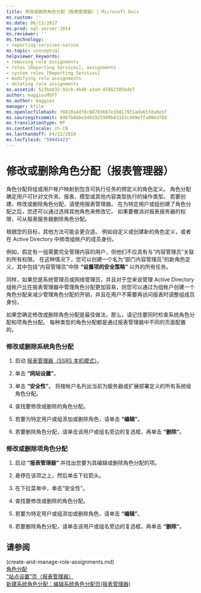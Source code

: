 ```yaml
---
title: 修改或删除角色分配（报表管理器）| Microsoft Docs
ms.custom: ''
ms.date: 06/13/2017
ms.prod: sql-server-2014
ms.reviewer: ''
ms.technology:
- reporting-services-native
ms.topic: conceptual
helpviewer_keywords:
- removing role assignments
- roles [Reporting Services], assignments
- system roles [Reporting Services]
- modifying role assignments
- deleting role assignments
ms.assetid: 523bdd32-92cb-4b48-a3a9-d58b2385bde7
author: maggiesMSFT
ms.author: maggies
manager: kfile
ms.openlocfilehash: f8810a4df8c04703667e1b817931ada65fda0e5f
ms.sourcegitcommit: 8d6fb6bbe3491925909b83103c409effa006df88
ms.translationtype: MT
ms.contentlocale: zh-CN
ms.lasthandoff: 04/22/2019
ms.locfileid: "59945423"
---
```

# <a name="modify-or-delete-a-role-assignment-report-manager"></a>修改或删除角色分配（报表管理器）
  角色分配将组或用户帐户映射到包含可执行任务的预定义的角色定义。 角色分配确定用户可针对文件夹、报表、模型或其他内容类型执行的操作类型。 若要创建、修改或删除角色分配，请使用报表管理器。 在为特定用户或组创建了角色分配之后，您还可以通过选择其他角色来修改它。 如果要撤消对报表报务器的权限，可从报表服务器删除角色分配。  
  
 根据您的目标，其他方法可能会更合适。 例如自定义或创建新的角色定义，或者在 Active Directory 中修改组帐户的成员身份。  
  
 例如，假定有一组需要完全管理内容的用户，但他们不应具有与“内容管理员”关联的所有权限。 在这种情况下，您可以创建一个名为“部门内容管理员”的新角色定义，其中包括“内容管理员”中除 **“设置项的安全策略”** 以外的所有任务。  
  
 同样，如果您是系统管理员或网络管理员，并且对于您来说管理 Active Directory 组帐户比在报表管理器中管理角色分配更加容易，则您可以通过为组帐户创建一个角色分配来减少管理角色分配的开销，并且在用户不需要再访问报表时调整组成员身份。  
  
 如果您确定修改或删除角色分配是最佳做法，那么，请记住要同时检查系统角色分配和项角色分配。 每种类型的角色分配都是通过报表管理器中不同的页面配置的。  
  
### <a name="to-modify-or-delete-a-system-role-assignment"></a>修改或删除系统角色分配  
  
1.  启动 [报表管理器（SSRS 本机模式）](../report-manager-ssrs-native-mode.md)。  
  
2.  单击 **“网站设置”**。  
  
3.  单击 **“安全性”**。 将按帐户名列出当前为服务器或扩展部署定义的所有系统级角色分配。  
  
4.  查找要修改或删除的角色分配。  
  
5.  若要为特定用户或组添加或删除角色，请单击 **“编辑”**。  
  
6.  若要删除角色分配，请单击该用户或组名旁边的复选框，再单击 **“删除”**。  
  
### <a name="to-modify-or-delete-an-item-role-assignment"></a>修改或删除项角色分配  
  
1.  启动 **“报表管理器”** 并找出您要为其编辑或删除角色分配的项。  
  
2.  悬停在该项之上，然后单击下拉箭头。  
  
3.  在下拉菜单中，单击“安全性”。  
  
4.  查找要修改或删除的角色分配。  
  
5.  若要为特定用户或组添加或删除角色，请单击 **“编辑”**。  
  
6.  若要删除角色分配，请单击该用户或组名旁边的复选框，再单击 **“删除”**。  
  
## <a name="see-also"></a>请参阅  
 (create-and-manage-role-assignments.md)   
 [角色分配](role-assignments.md)   
 [“站点设置”页（报表管理器）](../site-settings-page-report-manager.md)   
 [新建系统角色分配：编辑系统角色分配页&#40;报表管理器&#41;](../new-system-role-assignments-edit-system-role-assignments-page-report-manager.md)  
  
  
